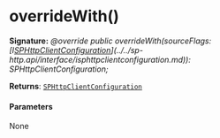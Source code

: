 # overrideWith()





**Signature:** _@override public overrideWith(sourceFlags: [I[SPHttpClientConfiguration](../../sp-http.api/class/sphttpclientconfiguration.md)](../../sp-http.api/interface/isphttpclientconfiguration.md)): SPHttpClientConfiguration;_

**Returns**: [`SPHttpClientConfiguration`](../../sp-http.api/class/sphttpclientconfiguration.md)





#### Parameters
None


